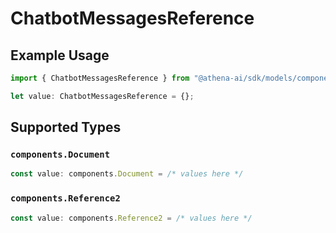 # ChatbotMessagesReference

## Example Usage

```typescript
import { ChatbotMessagesReference } from "@athena-ai/sdk/models/components";

let value: ChatbotMessagesReference = {};
```

## Supported Types

### `components.Document`

```typescript
const value: components.Document = /* values here */
```

### `components.Reference2`

```typescript
const value: components.Reference2 = /* values here */
```

